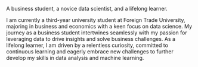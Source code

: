 A business student, a novice data scientist, and a lifelong learner.

I am currently a third-year university student at Foreign Trade University, majoring in business and economics with a keen focus on data science. My journey as a business student intertwines seamlessly with my passion for leveraging data to drive insights and solve business challenges. As a lifelong learner, I am driven by a relentless curiosity, committed to continuous learning and eagerly embrace new challenges to further develop my skills in data analysis and machine learning.
